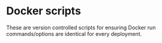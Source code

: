# Docker scripts
These are version controlled scripts for ensuring Docker run commands/options are identical
for every deployment.
